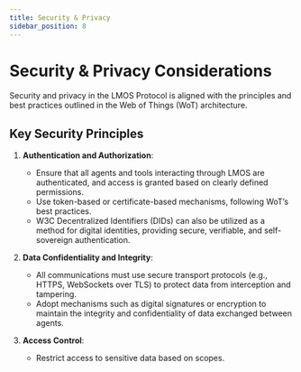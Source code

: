 ```yaml
---
title: Security & Privacy
sidebar_position: 8
---
```


# Security & Privacy Considerations

Security and privacy in the LMOS Protocol is aligned with the principles and best practices outlined in the Web of Things (WoT) architecture. 

## Key Security Principles

1. **Authentication and Authorization**:  
      - Ensure that all agents and tools interacting through LMOS are authenticated, and access is granted based on clearly defined permissions.
      - Use token-based or certificate-based mechanisms, following WoT’s best practices. 
      - W3C Decentralized Identifiers (DIDs) can also be utilized as a method for digital identities, providing secure, verifiable, and self-sovereign authentication.

2. **Data Confidentiality and Integrity**:  
      - All communications must use secure transport protocols (e.g., HTTPS, WebSockets over TLS) to protect data from interception and tampering.
      - Adopt mechanisms such as digital signatures or encryption to maintain the integrity and confidentiality of data exchanged between agents.

3.  **Access Control**: 
      - Restrict access to sensitive data based on scopes.